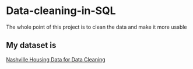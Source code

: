 # Data-cleaning-in-SQL
The whole point of this project is to clean the data and make it more usable 

## My dataset is

[Nashville Housing Data for Data Cleaning](https://github.com/Mustafa-AlHunaiti/Data-cleaning-in-SQL/blob/100e5c1383f4634a5f4a2029c1fdc8798203253d/Nashville%20Housing%20Data%20for%20Data%20Cleaning.xlsx) 

